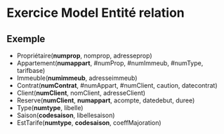 # Exercice Model Entité relation

## Exemple
- Propriétaire(**numprop**, nomprop, adresseprop)
- Appartement(**numappart**, #numProp, #numImmeub, #numType,  tarifbase)
- Immeuble(**numimmeub**, adresseimmeub)
- Contrat(**numContrat**, #numAppart, #numClient, caution, datecontrat)
- Client(**numClient**, nomClient, adresseClient)
- Reserve(**numClient**, **numappart**, acompte, datedebut, duree)
- Type(**numtype**, libelle)
- Saison(**codesaison**, libellesaison)
- EstTarife(**numtype**, **codesaison**, coeffMajoration)
